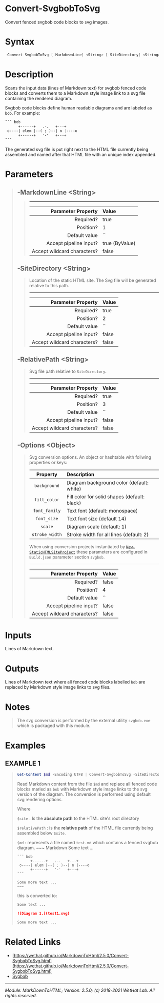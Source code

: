 ﻿# Convert-SvgbobToSvg

Convert fenced svgbob code blocks to svg images.

# Syntax
```PowerShell
 Convert-SvgbobToSvg [-MarkdownLine] <String> [-SiteDirectory] <String> [-RelativePath] <String> [-Options] <Object>  [<CommonParameters>] 
```


# Description


Scans the input data (lines of Markdown text) for svgbob fenced code blocks
and converts them to a Markdown style image link to a svg file containing
the rendered diagram.

Svgbob code blocks define human readable diagrams and are labeled as `bob`.
For example:

~~~ Markdown
˜˜˜ bob
      +------+   .-.   +---+
 o----| elem |--( ; )--| n |----o
      +------+   '-'   +---+
˜˜˜
~~~

The generated svg file is put right next to the HTML file
currently being assembled and named after that HTML file with an unique
index appended.





# Parameters

<blockquote>



## -MarkdownLine \<String\>

<blockquote>



---

Parameter Property         | Value
--------------------------:|:----------
Required?                  | true
Position?                  | 1
Default value              | ``
Accept pipeline input?     | true (ByValue)
Accept wildcard characters?| false

</blockquote>
 

## -SiteDirectory \<String\>

<blockquote>

Location of the static HTML site. The Svg file will be generated relative to this
path.

---

Parameter Property         | Value
--------------------------:|:----------
Required?                  | true
Position?                  | 2
Default value              | ``
Accept pipeline input?     | false
Accept wildcard characters?| false

</blockquote>
 

## -RelativePath \<String\>

<blockquote>

Svg file path relative to `SiteDirectory`.

---

Parameter Property         | Value
--------------------------:|:----------
Required?                  | true
Position?                  | 3
Default value              | ``
Accept pipeline input?     | false
Accept wildcard characters?| false

</blockquote>
 

## -Options \<Object\>

<blockquote>

Svg conversion options. An object or hashtable with follwing properties or keys:

| Property       | Description                                  |
| :------------: | :------------------------------------------- |
| `background`   | Diagram background color (default: white)    |
| `fill_color`   | Fill color for solid shapes (default: black) |
| `font_family`  | Text font (default: monospace)               |
| `font_size`    | Text font size (default 14)                  |
| `scale`        | Diagram scale (default: 1)                   |
| `stroke_width` | Stroke width for all lines (default: 2)      |

When using conversion projects instantiated by [`New-StaticHTMLSiteProject`](New-StaticHTMLSiteProject.md) these
parameters are configured in `Build.json` parameter section `svgbob`.

---

Parameter Property         | Value
--------------------------:|:----------
Required?                  | false
Position?                  | 4
Default value              | ``
Accept pipeline input?     | false
Accept wildcard characters?| false

</blockquote>


</blockquote>


# Inputs
Lines of Markdown text.


# Outputs
Lines of Markdown text where all fenced code blocks labelled `bob` are
replaced by Markdown style image links to svg files.

# Notes

<blockquote>

The svg conversion is performed by the external utility
`svgbob.exe` which is packaged with this module.

</blockquote>


# Examples


## EXAMPLE 1

> ~~~ PowerShell
> Get-Content $md -Encoding UTF8 | Convert-SvgbobToSvg -SiteDirectory $site -RelativePath $relativePath
> ~~~
>
> 
> Read Markdown content from the file `$md` and replace all fenced code blocks
> marled as `bob` with Markdown style image links to the svg version of the
> diagram. The conversion is performed using default svg rendering options.
> 
> Where
> 
> `$site`
> :   Is the **absolute path** to the HTML site's root directory
> 
> `$relativePath`
> :   is the **relative path** of the HTML file currently being assembled below
>     `$site`.
> 
> `$md`
> :   represents a file named `test.md` which contains a fenced svgbob diagram.
>     ~~~ Markdown
>     Some text ...
> 
>     ˜˜˜ bob
>           +------+   .-.   +---+
>      o----| elem |--( ; )--| n |----o
>           +------+   '-'   +---+
>     ˜˜˜
> 
>     Some more text ...
>     ~~~
> 
> this is converted to:
> 
> ~~~ Markdown
> Some text ...
> 
> ![Diagram 1.](test1.svg)
> 
> Some more text ...
> ~~~
> 
> 
> 
> 
> 
> 
> 
> 
> 
> 
> 
> 


# Related Links

* [https://wethat.github.io/MarkdownToHtml/2.5.0/Convert-SvgbobToSvg.html](https://wethat.github.io/MarkdownToHtml/2.5.0/Convert-SvgbobToSvg.html) 
* [Svgbob](https://ivanceras.github.io/content/Svgbob.html)

---

<cite>Module: MarkDownToHTML; Version: 2.5.0; (c) 2018-2021 WetHat Lab. All rights reserved.</cite>
